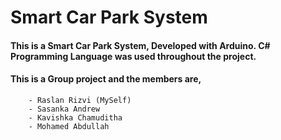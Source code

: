 # Smart Car Park System
#### This is a Smart Car Park System, Developed with Arduino. C# Programming Language was used throughout the project.
#### This is a Group project and the members are,
        - Raslan Rizvi (MySelf)
        - Sasanka Andrew
        - Kavishka Chamuditha
        - Mohamed Abdullah

